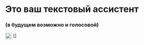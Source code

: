 <h1>Это ваш текстовый ассистент</h1>
<h3>(в будущем возможно и голосовой)</h3>



[<img align="left" alt="https://cdn-icons-png.flaticon.com/512/889/889192.png" width="22px" src="https://github.com/cursedriver13" />]
<br />

